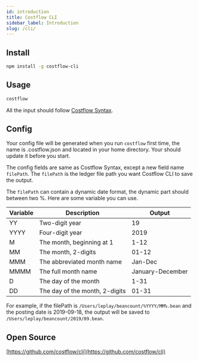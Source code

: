 ```yaml
---
id: introduction
title: Costflow CLI
sidebar_label: Introduction
slug: /cli/
---
```



## Install

```sh
npm install -g costflow-cli
```

## Usage

```sh
costflow
```
All the input should follow [Costflow Syntax](/docs/syntax/).


## Config

Your config file will be generated when you run `costflow` first time, the name is .costflow.json and located in your home directory. Your should update it before you start.

The config fields are same as Costflow Syntax, except a new field name `filePath`. The `filePath` is the ledger file path you want Costflow CLI to save the output.

The `filePath` can contain a dynamic date format, the dynamic part should between two %. Here are some variable you can use.

| Variable | Description                    | Output           |
| -------- | ------------------------------ | ---------------- |
| YY       | Two-digit year                 | 19               |
| YYYY     | Four-digit year                | 2019             |
| M        | The month, beginning at 1      | 1-12             |
| MM       | The month, 2-digits            | 01-12            |
| MMM      | The abbreviated month name     | Jan-Dec          |
| MMMM     | The full month name            | January-December |
| D        | The day of the month           | 1-31             |
| DD       | The day of the month, 2-digits | 01-31            |

For example, if the filePath is `/Users/leplay/beancount/%YYYY/MM%.bean` and the posting date is 2019-09-18, the output will be saved to `/Users/leplay/beancount/2019/09.bean`.

## Open Source

[https://github.com/costflow/cli](https://github.com/costflow/cli)
